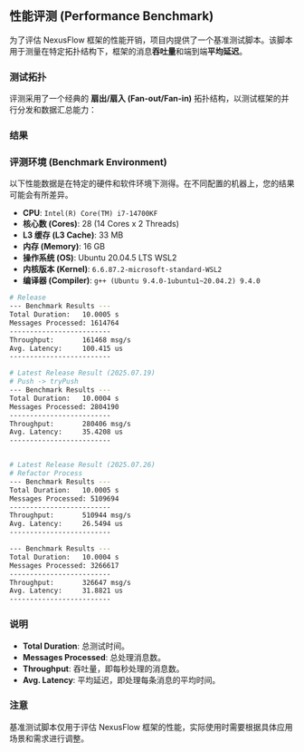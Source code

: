 ## 性能评测 (Performance Benchmark)

为了评估 NexusFlow 框架的性能开销，项目内提供了一个基准测试脚本。该脚本用于测量在特定拓扑结构下，框架的消息**吞吐量**和端到端**平均延迟**。

### 测试拓扑

评测采用了一个经典的 **扇出/扇入 (Fan-out/Fan-in)** 拓扑结构，以测试框架的并行分发和数据汇总能力：



### 结果

### 评测环境 (Benchmark Environment)

以下性能数据是在特定的硬件和软件环境下测得。在不同配置的机器上，您的结果可能会有所差异。

*   **CPU**: `Intel(R) Core(TM) i7-14700KF`
*   **核心数 (Cores)**: 28 (14 Cores x 2 Threads)
*   **L3 缓存 (L3 Cache)**: 33 MB
*   **内存 (Memory)**: 16 GB
*   **操作系统 (OS)**: Ubuntu 20.04.5 LTS WSL2
*   **内核版本 (Kernel)**: `6.6.87.2-microsoft-standard-WSL2`
*   **编译器 (Compiler)**: `g++ (Ubuntu 9.4.0-1ubuntu1~20.04.2) 9.4.0`

```bash 
# Release
--- Benchmark Results ---
Total Duration:   10.0005 s
Messages Processed: 1614764
-------------------------
Throughput:       161468 msg/s
Avg. Latency:     100.415 us
-------------------------

# Latest Release Result (2025.07.19)
# Push -> tryPush
--- Benchmark Results ---
Total Duration:   10.0004 s
Messages Processed: 2804190
-------------------------
Throughput:       280406 msg/s
Avg. Latency:     35.4208 us
-------------------------


# Latest Release Result (2025.07.26)
# Refactor Process
--- Benchmark Results ---
Total Duration:   10.0005 s
Messages Processed: 5109694
-------------------------
Throughput:       510944 msg/s
Avg. Latency:     26.5494 us
-------------------------

--- Benchmark Results ---
Total Duration:   10.0004 s
Messages Processed: 3266617
-------------------------
Throughput:       326647 msg/s
Avg. Latency:     31.8821 us
-------------------------
```

### 说明

- **Total Duration**: 总测试时间。
- **Messages Processed**: 总处理消息数。
- **Throughput**: 吞吐量，即每秒处理的消息数。
- **Avg. Latency**: 平均延迟，即处理每条消息的平均时间。

### 注意

基准测试脚本仅用于评估 NexusFlow 框架的性能，实际使用时需要根据具体应用场景和需求进行调整。
